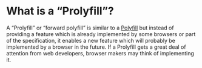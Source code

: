 # What is a “Prolyfill”?

A “Prolyfill” or “forward polyfill” is similar to a [Polyfill](https://en.wikipedia.org/wiki/Polyfill) but instead of providing a feature which is already implemented by some browsers or part of the specification, it enables a new feature which will probably be implemented by a browser in the future. If a Prolyfill gets a great deal of attention from web developers, browser makers may think of implementing it.
